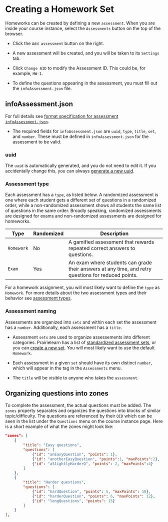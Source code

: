 # Creating a Homework Set

Homeworks can be created by defining a new `assessment`.  When you are inside your course instance, select the `Assessments` button on the top of the browser.

* Click the `Add assessment` button on the right.

* A new assessment will be created, and you will be taken to its `Settings` tab.

* Click `Change AID` to modify the Assessment ID.  This could be, for example, `HW-1`.

* To define the questions appearing in the assessment, you must fill out the `infoAssessment.json` file.

## infoAssessment.json
For full details see [format specification for assessment `infoAssessment.json`](https://github.com/PrairieLearn/PrairieLearn/blob/master/schemas/schemas/infoAssessment.json).

* The required fields for `infoAssessment.json` are `uuid`, `type`, `title`, `set`, and `number`.  These must be defined in `infoAssessment.json` for the assessment to be valid.

### uuid
The `uuid` is automatically generated, and you do not need to edit it.  If you accidentally change this, you can always [generate a new uuid](https://www.uuidgenerator.net/).

### Assessment type

Each assessment has a `type`, as listed below. A randomized assessment is one where each student gets a different set of questions in a randomized order, while a non-randomized assessment shows all students the same list of questions in the same order. Broadly speaking, randomized assessments are designed for exams and non-randomized assessments are designed for homeworks.

Type        | Randomized | Description
---         | ---        | ---
`Homework`  | No         | A gamified assessment that rewards repeated correct answers to questions.
`Exam`      | Yes        | An exam where students can grade their answers at any time, and retry questions for reduced points.

For a homework assignment, you will most likely want to define the `type` as `Homework`.  For more details about the two assessment types and their behavior see [assessment types](course.md/#assessment_types).

### Assessment naming

Assessments are organized into `sets` and within each set the assessment has a `number`.  Additionally, each assessment has a `title`. 

* Assessment `sets` are used to organize assessements into different categories.  Prairielearn has a list of [standardized assessment sets](course.md/#assessments), or you can [create a new set](course.md/#newset).  You will most likely want to use the default `Homework`.

* Each assessment in a given `set` should have its own distinct `number`, which will appear in the tag in the `Assessments` menu.

* The `title` will be visible to anyone who takes the `assessment`.

## Organizing questions into zones

To complete the assessment, the actual questions must be added.  The `zones` property separates and organizes the questions into blocks of similar topic/difficulty.  The questions are referenced by their `QID` which can be seen in the list under the `Questions` menu on the course instance page.  Here is a short example of what the zones might look like:
```json
"zones": [
    {
        "title": "Easy questions",
        "questions": [
            {"id": "anEasyQuestion", "points": 1},
            {"id": "anotherEasyQuestion", "points":1, "maxPoints":2},
            {"id": "aSlightlyHarderQ", "points": 2, "maxPoints":4}
        ]
    },
    {
        "title": "Harder questions",
        "questions": [
            {"id": "hardQuestion", "points": 5, "maxPoints": 10},
            {"id": "harderQuestion", "points": 6, "maxPoints": 12},
            {"id": "longQuestions", "points": 15}
        ]
    }
], 
```
